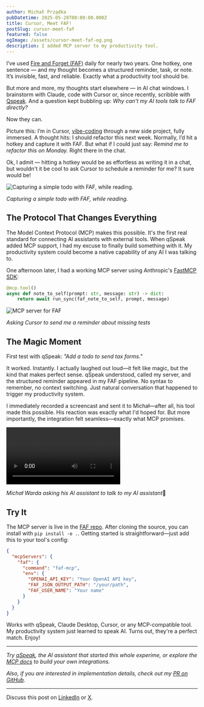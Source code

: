 ```yaml
---
author: Michał Prządka
pubDatetime: 2025-05-28T08:00:00.000Z
title: Cursor, Meet FAF!
postSlug: cursor-meet-faf
featured: false
ogImage: /assets/cursor-meet-faf-og.png
description: I added MCP server to my productivity tool.
---
```


I’ve used [Fire and Forget (FAF)](https://blog.toasterthoughts.eu/posts/faf) daily for nearly two years. One hotkey, one sentence — and my thought becomes a structured reminder, task, or note. It’s invisible, fast, and reliable. Exactly what a productivity tool should be.

But more and more, my thoughts start elsewhere — in AI chat windows. I brainstorm with Claude, code with Cursor or, since recently, scribble with [Qspeak](http://qspeak.app). And a question kept bubbling up: _Why can't my AI tools talk to FAF directly?_

Now they can.

Picture this: I’m in Cursor, [vibe-coding](https://blog.michalprzadka.com/posts/vibe-manifesto/) through a new side project, fully immersed. A thought hits: I should refactor this next week. Normally, I’d hit a hotkey and capture it with FAF. But what if I could just say: _Remind me to refactor this on Monday._ Right there in the chat.

Ok, I admit — hitting a hotkey would be as effortless as writing it in a chat, but wouldn't it be cool to ask Cursor to schedule a reminder for me? It sure would be!

![Capturing a simple todo with FAF, while reading.](/assets/faf-capture.png)

_Capturing a simple todo with FAF, while reading._

## The Protocol That Changes Everything

The Model Context Protocol (MCP) makes this possible. It's the first real standard for connecting AI assistants with external tools. When qSpeak added MCP support, I had my excuse to finally build something with it. My productivity system could become a native capability of any AI I was talking to.

One afternoon later, I had a working MCP server using Anthropic's [FastMCP SDK](https://gofastmcp.com/getting-started/welcome):

```python
@mcp.tool()
async def note_to_self(prompt: str, message: str) -> dict:
    return await run_sync(faf_note_to_self, prompt, message)
```

![MCP server for FAF](/assets/faf-in-cursor.png)

_Asking Cursor to send me a reminder about missing tests_

## The Magic Moment

First test with qSpeak: _"Add a todo to send tax forms."_

It worked. Instantly. I actually laughed out loud—it felt like magic, but the kind that makes perfect sense. qSpeak understood, called my server, and the structured reminder appeared in my FAF pipeline. No syntax to remember, no context switching. Just natural conversation that happened to trigger my productivity system.

I immediately recorded a screencast and sent it to Michał—after all, his tool made this possible. His reaction was exactly what I'd hoped for. But more importantly, the integration felt seamless—exactly what MCP promises.

<video controls="">
  <source src="/assets/faf-in-qspeak.mp4"  type="video/mp4">
</video>

*Michał Warda asking his AI assistant to talk to my AI assistant*🤯

## Try It

The MCP server is live in the [FAF repo](https://github.com/przadka/faf). After cloning the source, you can install with `pip install -e .`. Getting started is straightforward—just add this to your tool's config:

```json
{
  "mcpServers": {
    "faf": {
      "command": "faf-mcp",
      "env": {
        "OPENAI_API_KEY": "Your OpenAI API key",
        "FAF_JSON_OUTPUT_PATH": "/your/path",
        "FAF_USER_NAME": "Your name"
      }
    }
  }
}
```

Works with qSpeak, Claude Desktop, Cursor, or any MCP-compatible tool. My productivity system just learned to speak AI. Turns out, they're a perfect match. Enjoy!

---

_Try [qSpeak](http://qspeak.app), the AI assistant that started this whole experime, or explore the [MCP docs](https://modelcontextprotocol.io/introduction) to build your own integrations._

_Also, if you are interested in implementation details, check out my [PR on GitHub](https://github.com/przadka/faf/pull/4)._

---

Discuss this post on [LinkedIn](https://www.linkedin.com/feed/update/urn:li:activity:7333729570694520833/) or [X](https://x.com/przadka/status/1927972755548307780).

